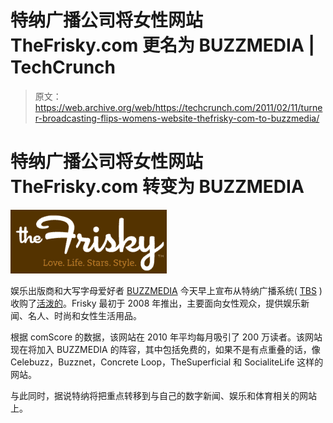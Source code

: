 # 特纳广播公司将女性网站 TheFrisky.com 更名为 BUZZMEDIA | TechCrunch

> 原文：<https://web.archive.org/web/https://techcrunch.com/2011/02/11/turner-broadcasting-flips-womens-website-thefrisky-com-to-buzzmedia/>

# 特纳广播公司将女性网站 TheFrisky.com 转变为 BUZZMEDIA

![](img/5cde7e318fe9868f36415561f9ec3484.png)

娱乐出版商和大写字母爱好者 [BUZZMEDIA](https://web.archive.org/web/20230307163319/http://www.crunchbase.com/company/buzz-media) 今天早上宣布从特纳广播系统( [TBS](https://web.archive.org/web/20230307163319/http://www.tbs.com/) )收购了[活泼的](https://web.archive.org/web/20230307163319/http://www.thefrisky.com/)。Frisky 最初于 2008 年推出，主要面向女性观众，提供娱乐新闻、名人、时尚和女性生活用品。

根据 comScore 的数据，该网站在 2010 年平均每月吸引了 200 万读者。该网站现在将加入 BUZZMEDIA 的阵容，其中包括免费的，如果不是有点重叠的话，像 Celebuzz，Buzznet，Concrete Loop，TheSuperficial 和 SocialiteLife 这样的网站。

与此同时，据说特纳将把重点转移到与自己的数字新闻、娱乐和体育相关的网站上。